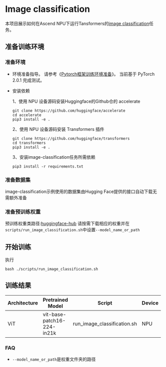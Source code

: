 # Image classification

本项目展示如何在Ascend NPU下运行Tansformers的[image classification](https://github.com/huggingface/transformers/tree/main/examples/pytorch/image-classification)任务。



## 准备训练环境

### 准备环境

- 环境准备指导。 请参考《[Pytorch框架训练环境准备](https://gitee.com/link?target=https%3A%2F%2Fwww.hiascend.com%2Fdocument%2Fdetail%2Fzh%2FModelZoo%2Fpytorchframework%2Fptes)》。 当前基于 PyTorch 2.0.1 完成测试。

- 安装依赖

  1、使用 NPU 设备源码安装Huggingface的Github仓的 accelerate

  ```
  git clone https://github.com/huggingface/accelerate
  cd accelerate
  pip3 install -e .
  ```

  2、使用 NPU 设备源码安装 Transformers 插件

  ```
  git clone https://github.com/huggingface/transformers
  cd transformers
  pip3 install -e .
  ```

  3、安装image-classification任务所需依赖

  ```
  pip3 install -r requirements.txt
  ```

### 准备数据集

image-classification示例使用的数据集由Hugging Face提供的接口自动下载无需额外准备

### 准备预训练权重

预训练权重类路径:[huggingface-hub](https://huggingface.co/models) 请按需下载相应的权重并在`scripts/run_image_classification.sh`中设置`--model_name_or_path`

## 开始训练

执行

```
bash ./scripts/run_image_classification.sh
```

## 训练结果

| Architecture | Pretrained Model           | Script                      | Device | Performance(8-cards) | Accuracy |
| ------------ | -------------------------- | --------------------------- |--------| -------------------- | -------- |
| ViT          | vit-base-patch16-224-in21k | run_image_classification.sh | NPU    | 69.469               | 0.985    |

### FAQ

- `--model_name_or_path`是权重文件夹的路径